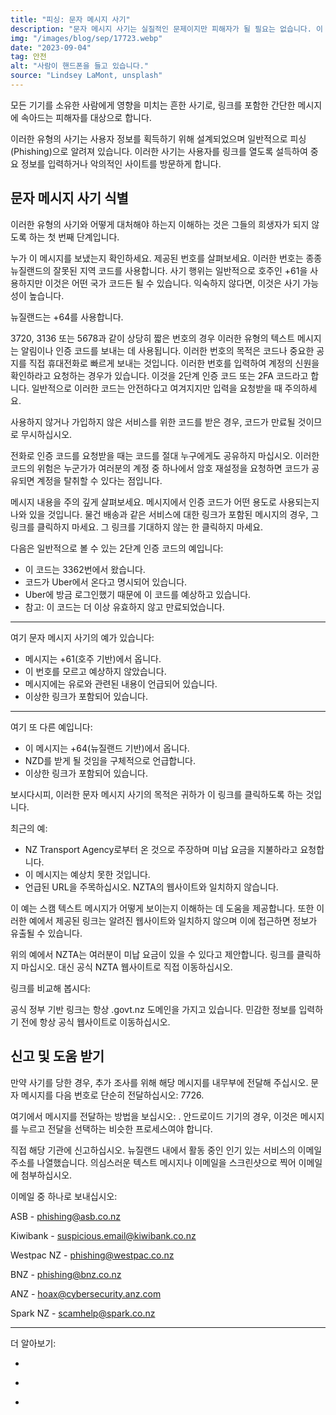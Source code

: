 ```yaml
---
title: "피싱: 문자 메시지 사기"
description: "문자 메시지 사기는 실질적인 문제이지만 피해자가 될 필요는 없습니다. 이 기사에서는 문자 메시지 사기가 어떻게 작동하는지, 무엇을 피해야 하는지, 온라인에서 안전하게 지내는 방법을 설명합니다."
img: "/images/blog/sep/17723.webp"
date: "2023-09-04"
tag: 안전
alt: "사람이 핸드폰을 들고 있습니다."
source: "Lindsey LaMont, unsplash"
---
```


모든 기기를 소유한 사람에게 영향을 미치는 흔한 사기로, 링크를 포함한 간단한 메시지에 속아드는 피해자를 대상으로 합니다.

이러한 유형의 사기는 사용자 정보를 획득하기 위해 설계되었으며 일반적으로 피싱(Phishing)으로 알려져 있습니다. 이러한 사기는 사용자를 링크를 열도록 설득하여 중요 정보를 입력하거나 악의적인 사이트를 방문하게 합니다.

## 문자 메시지 사기 식별

이러한 유형의 사기와 어떻게 대처해야 하는지 이해하는 것은 그들의 희생자가 되지 않도록 하는 첫 번째 단계입니다.

누가 이 메시지를 보냈는지 확인하세요.
제공된 번호를 살펴보세요. 이러한 번호는 종종 뉴질랜드의 잘못된 지역 코드를 사용합니다. 사기 행위는 일반적으로 호주인 +61을 사용하지만 이것은 어떤 국가 코드든 될 수 있습니다. 익숙하지 않다면, 이것은 사기 가능성이 높습니다.

뉴질랜드는 +64를 사용합니다.

3720, 3136 또는 5678과 같이 상당히 짧은 번호의 경우 이러한 유형의 텍스트 메시지는 알림이나 인증 코드를 보내는 데 사용됩니다. 이러한 번호의 목적은 코드나 중요한 공지를 직접 휴대전화로 빠르게 보내는 것입니다.
이러한 번호를 입력하여 계정의 신원을 확인하라고 요청하는 경우가 있습니다. 이것을 2단계 인증 코드 또는 2FA 코드라고 합니다. 일반적으로 이러한 코드는 안전하다고 여겨지지만 입력을 요청받을 때 주의하세요.

사용하지 않거나 가입하지 않은 서비스를 위한 코드를 받은 경우, 코드가 만료될 것이므로 무시하십시오.

전화로 인증 코드를 요청받을 때는 코드를 절대 누구에게도 공유하지 마십시오. 이러한 코드의 위험은 누군가가 여러분의 계정 중 하나에서 암호 재설정을 요청하면 코드가 공유되면 계정을 탈취할 수 있다는 점입니다.

메시지 내용을 주의 깊게 살펴보세요. 메시지에서 인증 코드가 어떤 용도로 사용되는지 나와 있을 것입니다. 물건 배송과 같은 서비스에 대한 링크가 포함된 메시지의 경우, 그 링크를 클릭하지 마세요. 그 링크를 기대하지 않는 한 클릭하지 마세요.

다음은 일반적으로 볼 수 있는 2단계 인증 코드의 예입니다:

<Media source="https://cdn.xanzhu.com/v1/text-scams/Uber.webp" alt="Uber 인증 코드 예시"></Media>

- 이 코드는 3362번에서 왔습니다.
- 코드가 Uber에서 온다고 명시되어 있습니다.
- Uber에 방금 로그인했기 때문에 이 코드를 예상하고 있습니다.
- 참고: 이 코드는 더 이상 유효하지 않고 만료되었습니다.

<hr>

여기 문자 메시지 사기의 예가 있습니다:

<Media source="https://cdn.xanzhu.com/v1/text-scams/EURO.webp" alt="국제적인 스미싱 텍스트 예시"></Media>

- 메시지는 +61(호주 기반)에서 옵니다.
- 이 번호를 모르고 예상하지 않았습니다.
- 메시지에는 유로와 관련된 내용이 언급되어 있습니다.
- 이상한 링크가 포함되어 있습니다.

<hr>

여기 또 다른 예입니다:
<Media source="https://cdn.xanzhu.com/v1/text-scams/NZD.webp" alt="지역적인 스미싱 텍스트 예시"></Media>

- 이 메시지는 +64(뉴질랜드 기반)에서 옵니다.
- NZD를 받게 될 것임을 구체적으로 언급합니다.
- 이상한 링크가 포함되어 있습니다.

보시다시피, 이러한 문자 메시지 사기의 목적은 귀하가 이 링크를 클릭하도록 하는 것입니다.

최근의 예:
<Media source="https://cdn.xanzhu.com/v1/text-scams/nzta.webp" alt="NZ Transport Agency 스미싱 예시"></Media>

- NZ Transport Agency로부터 온 것으로 주장하며 미납 요금을 지불하라고 요청합니다.
- 이 메시지는 예상치 못한 것입니다.
- 언급된 URL을 주목하십시오. NZTA의 웹사이트와 일치하지 않습니다.

이 예는 스캠 텍스트 메시지가 어떻게 보이는지 이해하는 데 도움을 제공합니다.
또한 이러한 예에서 제공된 링크는 알려진 웹사이트와 일치하지 않으며 이에 접근하면 정보가 유출될 수 있습니다.

위의 예에서 NZTA는 여러분이 미납 요금이 있을 수 있다고 제안합니다. 링크를 클릭하지 마십시오. 대신 공식 NZTA 웹사이트로 직접 이동하십시오.

링크를 비교해 봅시다:
<Media source="https://cdn.xanzhu.com/v1/text-scams/compare.svg" alt="스미싱 링크 대 비정상적인 링크 비교"></Media>

공식 정부 기반 링크는 항상 .govt.nz 도메인을 가지고 있습니다.
민감한 정보를 입력하기 전에 항상 공식 웹사이트로 이동하십시오.

## 신고 및 도움 받기

만약 사기를 당한 경우, 추가 조사를 위해 해당 메시지를 내무부에 전달해 주십시오.
문자 메시지를 다음 번호로 단순히 전달하십시오: 7726.

여기에서 메시지를 전달하는 방법을 보십시오: <PageLink title="iOS" url="https://support.apple.com/en-nz/guide/iphone/iph125628311/ios"></PageLink>. 안드로이드 기기의 경우, 이것은 메시지를 누르고 전달을 선택하는 비슷한 프로세스여야 합니다.

직접 해당 기관에 신고하십시오. 뉴질랜드 내에서 활동 중인 인기 있는 서비스의 이메일 주소를 나열했습니다. 의심스러운 텍스트 메시지나 이메일을 스크린샷으로 찍어 이메일에 첨부하십시오.

이메일 중 하나로 보내십시오:

ASB - phishing@asb.co.nz

Kiwibank - suspicious.email@kiwibank.co.nz

Westpac NZ - phishing@westpac.co.nz

BNZ - phishing@bnz.co.nz

ANZ - hoax@cybersecurity.anz.com

Spark NZ - scamhelp@spark.co.nz

<hr> 
더 알아보기:

- <PageLink title="dia.govt.nz" url="https://www.dia.govt.nz/Spam-How-to-Report-Scams"></PageLink>

- <PageLink title="cert.nz" url="https://www.cert.govt.nz/individuals/common-threats/phishing/"></PageLink>

- <PageLink title="netsafe.org.nz" url="https://report.netsafe.org.nz/hc/en-au/requests/new"></PageLink>
